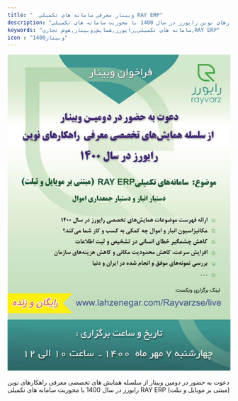 ```yaml
---
title: "  وبینار معرفی سامانه های تکمیلی RAY ERP"
description: "دعوت به حضور در دومین وبینار از سلسله همایش های تخصصی معرفی راهکارهای نوین رایورز در سال 1400 با محوریت سامانه های تکمیلی RYY ERP"
keywords: "سامانه های تکمیلی,رایورز,همایش,وبینار,هوش تجاری,RAY ERP"
icon : "وبینار1400"
---
```



![سامانه های تکمیلی RAY ERP](./فراخوان-وبینار.jpeg)

  دعوت به حضور در دومین وبینار از سلسله همایش های تخصصی معرفی راهکارهای نوین رایورز در سال 1400 با محوریت سامانه های تکمیلی RAY ERP (مبتنی بر موبایل و تبلت)  